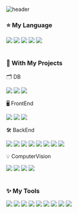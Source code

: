 ![header](https://capsule-render.vercel.app/api?type=Waving&color=0:FFFFCC,100:FFCCCC&fontColor=FFF&height=200&section=header&text=EveryDay%20Shining,%20For%20Stella✨&fontSize=50&animation=twinkling)


### ⭐️ My Language
![](https://img.shields.io/badge/Python-3776AB?style=flat-square&logo=PYTHON&logoColor=white)
![](https://img.shields.io/badge/HTML-E34F26?style=flat-square&logo=&logo=html5&logoColor=white)
![](https://img.shields.io/badge/CSS-1572B6?style=flat-square&logo=&logo=css3&logoColor=white)
![](https://img.shields.io/badge/JavaScript-F7DF1E?style=flat-square&logo=javascript&logoColor=white)
![](https://img.shields.io/badge/Java-007396?style=flat-square&logo=Conda-Forge&logoColor=white)
<br><br>

### 💛 With My Projects

🗂️ DB
<br>

![](https://img.shields.io/badge/MySQL-4479A1?style=flat-square&logo=MySQL&logoColor=white)
![](https://img.shields.io/badge/MariaDB-003545?style=flat-square&logo=MariaDB&logoColor=white)
![](https://img.shields.io/badge/Oracle%20SQL-F80000?style=flat-square&logo=Oracle&logoColor=white)
<br>

🖥️ FrontEnd
<br>

![](https://img.shields.io/badge/React-61DAFB?style=flat-square&logo=React&logoColor=black) 
![](https://img.shields.io/badge/Vue.js-4FC08D?style=flat-square&logo=Vue.js&logoColor=white)
![](https://img.shields.io/badge/Node.js-339933?style=flat-square&logo=Node.js&logoColor=white)
<br>

🛠️ BackEnd
<br>

![](https://img.shields.io/badge/Kubernetes-326CE5?style=flat-square&logo=Kubernetes&logoColor=white)
![](https://img.shields.io/badge/ApacheKafka-231F20?style=flat-square&logo=ApacheKafka&logoColor=white)
![](https://img.shields.io/badge/Docker-2496ED?style=flat-square&logo=Docker&logoColor=white)
![](https://img.shields.io/badge/Jenkins-D24939?style=flat-square&logo=Jenkins&logoColor=white)
![](https://img.shields.io/badge/Argo-EF7B4D?style=flat-square&logo=Argo&logoColor=white)
![](https://img.shields.io/badge/SpringBoot-6DB33F?style=flat-square&logo=SpringBoot&logoColor=white)
![](https://img.shields.io/badge/Spring-6DB33F?style=flat-square&logo=Spring&logoColor=white)
![](https://img.shields.io/badge/jQuery-0769AD?style=flat-square&logo=jQuery&logoColor=white)
<br>

💡 ComputerVision
<br>

![](https://img.shields.io/badge/Keras-D00000?style=flat-square&logo=keras&logoColor=white)
![](https://img.shields.io/badge/TensorFlow-FF6F00?style=flat-square&logo=tensorflow&logoColor=white)
![](https://img.shields.io/badge/CNN-CC0000?style=flat-square&logo=cnn&logoColor=white)
![](https://img.shields.io/badge/OpenCV-5C3EE8?style=flat-square&logo=opencv&logoColor=white)
<br><br>

### ✨ My Tools
![](https://img.shields.io/badge/Linux-FCC624?style=flat-square&logo=Linux&logoColor=black)
![](https://img.shields.io/badge/ApacheTomcat-F8DC75?style=flat-square&logo=ApacheTomcat&logoColor=black)
![](https://img.shields.io/badge/NGINX-009639?style=flat-square&logo=NGINX&logoColor=white")
![](https://img.shields.io/badge/KakaoiCloud-FFCD00?style=flat-square&logo=iCloud&logoColor=black)
![](https://img.shields.io/badge/Sourcetree-0052CC?style=flat-square&logo=Sourcetree&logoColor=white)
![](https://img.shields.io/badge/JupyterNotebook-F37626?style=flat-square&logo=jupyter&logoColor=white)
![](https://img.shields.io/badge/Anaconda-44A833?style=flat-square&logo=anaconda&logoColor=white)
![](https://img.shields.io/badge/IntelliJIDEA-000000?style=flat-square&logo=IntelliJIDEA&logoColor=white)
![](https://img.shields.io/badge/Visual%20Studio%20Code-007ACC?style=flat-square&logo=VisualStudioCode&logoColor=white)
<br><br>
